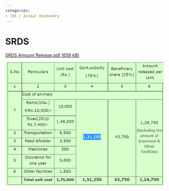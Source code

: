 ```yaml
---
categories:
- JSK / Animal Husbandry
---
```

# SRDS 

[SRDS Amount Release.pdf (659 kB)](../files/609d8061-aec8-4c69-b58e-5273dfc31dc1.pdf)   

  

![](../files/7b050bad-f849-47bc-b44b-3633d8a174cf.png)